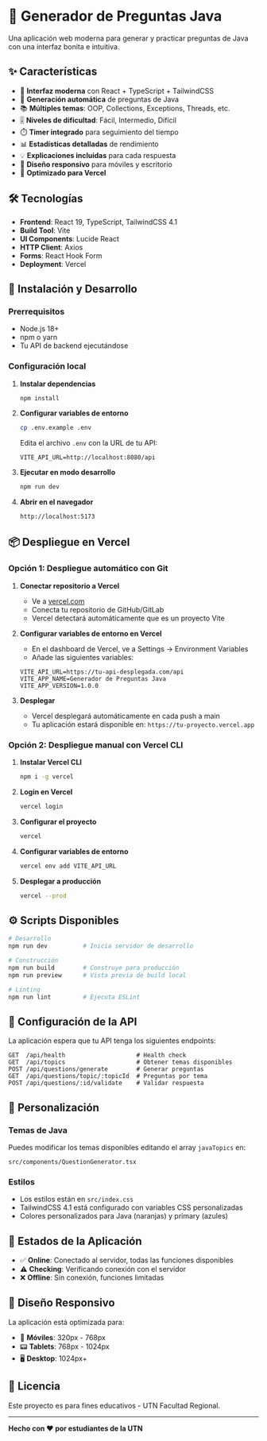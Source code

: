 # 🎯 Generador de Preguntas Java

Una aplicación web moderna para generar y practicar preguntas de Java con una interfaz bonita e intuitiva.

## ✨ Características

- 🎨 **Interfaz moderna** con React + TypeScript + TailwindCSS
- 🔄 **Generación automática** de preguntas de Java
- 📚 **Múltiples temas**: OOP, Collections, Exceptions, Threads, etc.
- 🎚️ **Niveles de dificultad**: Fácil, Intermedio, Difícil
- ⏱️ **Timer integrado** para seguimiento del tiempo
- 📊 **Estadísticas detalladas** de rendimiento
- 💡 **Explicaciones incluidas** para cada respuesta
- 📱 **Diseño responsivo** para móviles y escritorio
- 🚀 **Optimizado para Vercel**

## 🛠️ Tecnologías

- **Frontend**: React 19, TypeScript, TailwindCSS 4.1
- **Build Tool**: Vite
- **UI Components**: Lucide React
- **HTTP Client**: Axios
- **Forms**: React Hook Form
- **Deployment**: Vercel

## 🚀 Instalación y Desarrollo

### Prerrequisitos
- Node.js 18+ 
- npm o yarn
- Tu API de backend ejecutándose

### Configuración local

1. **Instalar dependencias**
   ```bash
   npm install
   ```

2. **Configurar variables de entorno**
   ```bash
   cp .env.example .env
   ```
   
   Edita el archivo `.env` con la URL de tu API:
   ```env
   VITE_API_URL=http://localhost:8080/api
   ```

3. **Ejecutar en modo desarrollo**
   ```bash
   npm run dev
   ```

4. **Abrir en el navegador**
   ```
   http://localhost:5173
   ```

## 📦 Despliegue en Vercel

### Opción 1: Despliegue automático con Git

1. **Conectar repositorio a Vercel**
   - Ve a [vercel.com](https://vercel.com)
   - Conecta tu repositorio de GitHub/GitLab
   - Vercel detectará automáticamente que es un proyecto Vite

2. **Configurar variables de entorno en Vercel**
   - En el dashboard de Vercel, ve a Settings → Environment Variables
   - Añade las siguientes variables:
   ```
   VITE_API_URL=https://tu-api-desplegada.com/api
   VITE_APP_NAME=Generador de Preguntas Java
   VITE_APP_VERSION=1.0.0
   ```

3. **Desplegar**
   - Vercel desplegará automáticamente en cada push a main
   - Tu aplicación estará disponible en: `https://tu-proyecto.vercel.app`

### Opción 2: Despliegue manual con Vercel CLI

1. **Instalar Vercel CLI**
   ```bash
   npm i -g vercel
   ```

2. **Login en Vercel**
   ```bash
   vercel login
   ```

3. **Configurar el proyecto**
   ```bash
   vercel
   ```

4. **Configurar variables de entorno**
   ```bash
   vercel env add VITE_API_URL
   ```

5. **Desplegar a producción**
   ```bash
   vercel --prod
   ```

## ⚙️ Scripts Disponibles

```bash
# Desarrollo
npm run dev          # Inicia servidor de desarrollo

# Construcción
npm run build        # Construye para producción
npm run preview      # Vista previa de build local

# Linting
npm run lint         # Ejecuta ESLint
```

## 🔧 Configuración de la API

La aplicación espera que tu API tenga los siguientes endpoints:

```
GET  /api/health                    # Health check
GET  /api/topics                    # Obtener temas disponibles  
POST /api/questions/generate        # Generar preguntas
GET  /api/questions/topic/:topicId  # Preguntas por tema
POST /api/questions/:id/validate    # Validar respuesta
```

## 🎨 Personalización

### Temas de Java
Puedes modificar los temas disponibles editando el array `javaTopics` en:
```
src/components/QuestionGenerator.tsx
```

### Estilos
- Los estilos están en `src/index.css`
- TailwindCSS 4.1 está configurado con variables CSS personalizadas
- Colores personalizados para Java (naranjas) y primary (azules)

## 🚦 Estados de la Aplicación

- ✅ **Online**: Conectado al servidor, todas las funciones disponibles
- ⚠️ **Checking**: Verificando conexión con el servidor
- ❌ **Offline**: Sin conexión, funciones limitadas

## 📱 Diseño Responsivo

La aplicación está optimizada para:
- 📱 **Móviles**: 320px - 768px
- 📟 **Tablets**: 768px - 1024px  
- 🖥️ **Desktop**: 1024px+

## 📄 Licencia

Este proyecto es para fines educativos - UTN Facultad Regional.

---

**Hecho con ❤️ por estudiantes de la UTN**
